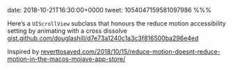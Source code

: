 date: 2018-10-21T16:30:00+0000
tweet: 1054047159581097986
%%%

Here’s a `UIScrollView` subclass that honours the reduce motion accessibility setting by animating with a cross dissolve [gist.github.com/douglashill/d7e73a1240c1a3c3f816500ba296e4ed](https://gist.github.com/douglashill/d7e73a1240c1a3c3f816500ba296e4ed)

Inspired by [reverttosaved.com/2018/10/15/reduce-motion-doesnt-reduce-motion-in-the-macos-mojave-app-store/](http://reverttosaved.com/2018/10/15/reduce-motion-doesnt-reduce-motion-in-the-macos-mojave-app-store/)

